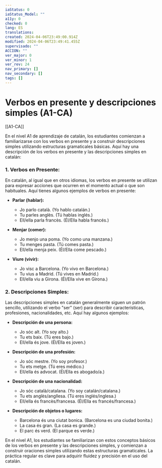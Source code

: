 ```yaml
---
iaStatus: 0
iaStatus_Model: ""
a11y: 0
checked: 0
lang: ES
translations: 
created: 2024-04-06T23:49:00.914Z
modified: 2024-04-06T23:49:41.455Z
supervisado: ""
ACCION: ""
ver_major: 0
ver_minor: 1
ver_rev: 24
nav_primary: []
nav_secondary: []
tags: []
---
```

# Verbos en presente y descripciones simples (A1-CA)

[[A1-CA]]

En el nivel A1 de aprendizaje de catalán, los estudiantes comienzan a familiarizarse con los verbos en presente y a construir descripciones simples utilizando estructuras gramaticales básicas. Aquí hay una descripción de los verbos en presente y las descripciones simples en catalán:

### 1. Verbos en Presente:

En catalán, al igual que en otros idiomas, los verbos en presente se utilizan para expresar acciones que ocurren en el momento actual o que son habituales. Aquí tienes algunos ejemplos de verbos en presente:

- **Parlar (hablar):**
  - Jo parlo català. (Yo hablo catalán.)
  - Tu parles anglès. (Tú hablas inglés.)
  - Ell/ella parla francès. (Él/Ella habla francés.)

- **Menjar (comer):**
  - Jo menjo una poma. (Yo como una manzana.)
  - Tu menges pasta. (Tú comes pasta.)
  - Ell/ella menja peix. (Él/Ella come pescado.)

- **Viure (vivir):**
  - Jo visc a Barcelona. (Yo vivo en Barcelona.)
  - Tu vius a Madrid. (Tú vives en Madrid.)
  - Ell/ella viu a Girona. (Él/Ella vive en Girona.)

### 2. Descripciones Simples:

Las descripciones simples en catalán generalmente siguen un patrón sencillo, utilizando el verbo "ser" (ser) para describir características, profesiones, nacionalidades, etc. Aquí hay algunos ejemplos:

- **Descripción de una persona:**
  - Jo sóc alt. (Yo soy alto.)
  - Tu ets baix. (Tú eres bajo.)
  - Ell/ella és jove. (Él/Ella es joven.)

- **Descripción de una profesión:**
  - Jo sóc mestre. (Yo soy profesor.)
  - Tu ets metge. (Tú eres médico.)
  - Ell/ella és advocat. (Él/Ella es abogado/a.)

- **Descripción de una nacionalidad:**
  - Jo sóc català/catalana. (Yo soy catalán/catalana.)
  - Tu ets anglès/angllesa. (Tú eres inglés/inglesa.)
  - Ell/ella és francès/francesa. (Él/Ella es francés/francesa.)

- **Descripción de objetos o lugares:**
  - Barcelona és una ciutat bonica. (Barcelona es una ciudad bonita.)
  - La casa és gran. (La casa es grande.)
  - El parc és verd. (El parque es verde.)

En el nivel A1, los estudiantes se familiarizan con estos conceptos básicos de los verbos en presente y las descripciones simples, y comienzan a construir oraciones simples utilizando estas estructuras gramaticales. La práctica regular es clave para adquirir fluidez y precisión en el uso del catalán.